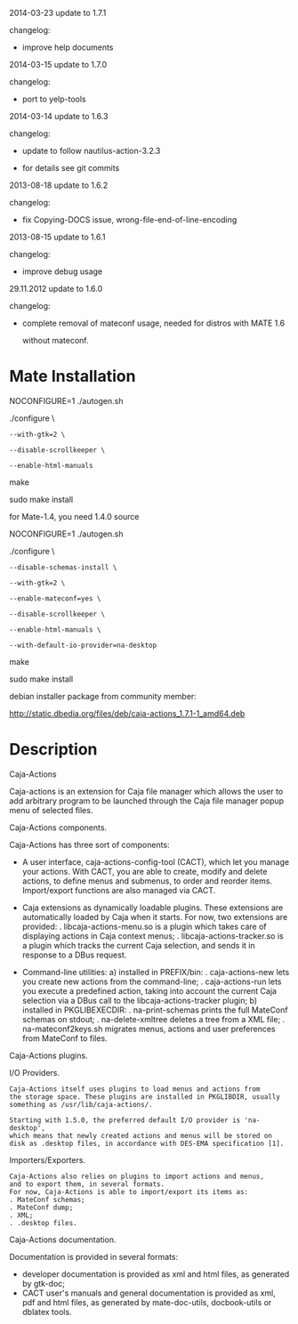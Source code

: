 2014-03-23 update to 1.7.1

changelog:

- improve help documents

2014-03-15 update to 1.7.0

changelog:

- port to yelp-tools

2014-03-14 update to 1.6.3

changelog:

- update to follow nautilus-action-3.2.3

- for details see git commits

2013-08-18 update to 1.6.2

changelog:

- fix Copying-DOCS issue,  wrong-file-end-of-line-encoding

2013-08-15 update to 1.6.1

changelog:

- improve debug usage

29.11.2012 update to 1.6.0

changelog:

- complete removal of mateconf usage, needed for distros with MATE 1.6

  without mateconf.
  
Mate Installation
==================
NOCONFIGURE=1 ./autogen.sh

./configure  \

    --with-gtk=2 \

    --disable-scrollkeeper \

    --enable-html-manuals

make

sudo make install


for Mate-1.4, you need 1.4.0 source

NOCONFIGURE=1 ./autogen.sh

./configure  \

	--disable-schemas-install \

	--with-gtk=2 \

    --enable-mateconf=yes \

    --disable-scrollkeeper \

    --enable-html-manuals \

    --with-default-io-provider=na-desktop

make

sudo make install



debian installer package from community member:

http://static.dbedia.org/files/deb/caja-actions_1.7.1-1_amd64.deb

  

Description
==================  
Caja-Actions

  Caja-actions is an extension for Caja file manager which
  allows the user to add arbitrary program to be launched through the
  Caja file manager popup menu of selected files.

Caja-Actions components.

  Caja-Actions has three sort of components:

  - A user interface, caja-actions-config-tool (CACT), which let you
    manage your actions. With CACT, you are able to create, modify and
    delete actions, to define menus and submenus, to order and reorder
    items.
    Import/export functions are also managed via CACT.

  - Caja extensions as dynamically loadable plugins. These extensions
    are automatically loaded by Caja when it starts. For now, two
    extensions are provided:
    . libcaja-actions-menu.so is a plugin which takes care of displaying
      actions in Caja context menus;
    . libcaja-actions-tracker.so is a plugin which tracks the current
      Caja selection, and sends it in response to a DBus request. 

  - Command-line utilities:
    a) installed in PREFIX/bin:
       . caja-actions-new lets you create new actions from the command-line;
       . caja-actions-run lets you execute a predefined action, taking
         into account the current Caja selection via a DBus call to the
         libcaja-actions-tracker plugin;
    b) installed in PKGLIBEXECDIR:
       . na-print-schemas prints the full MateConf schemas on stdout;
       . na-delete-xmltree deletes a tree from a XML file;
       . na-mateconf2keys.sh migrates menus, actions and user preferences from
         MateConf to files.

Caja-Actions plugins.

  I/O Providers.

    Caja-Actions itself uses plugins to load menus and actions from
    the storage space. These plugins are installed in PKGLIBDIR, usually
    something as /usr/lib/caja-actions/.

    Starting with 1.5.0, the preferred default I/O provider is 'na-desktop',
    which means that newly created actions and menus will be stored on
    disk as .desktop files, in accordance with DES-EMA specification [1].

  Importers/Exporters.

    Caja-Actions also relies on plugins to import actions and menus,
    and to export them, in several formats.
    For now, Caja-Actions is able to import/export its items as:
    . MateConf schemas;
    . MateConf dump;
    . XML;
    . .desktop files.

Caja-Actions documentation.

  Documentation is provided in several formats:
  - developer documentation is provided as xml and html files, as generated
    by gtk-doc;
  - CACT user's manuals and general documentation is provided as xml, pdf
    and html files, as generated by mate-doc-utils, docbook-utils or dblatex
    tools.
